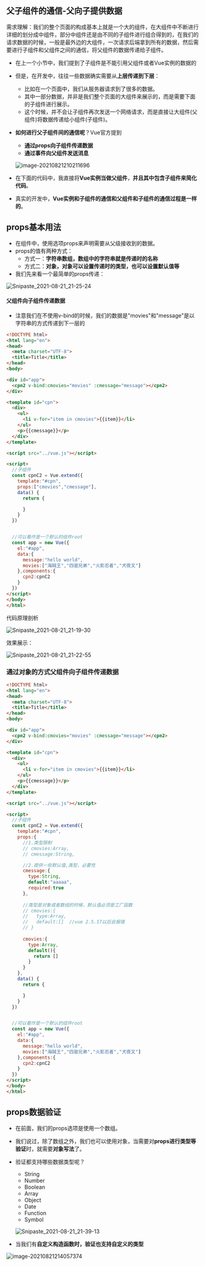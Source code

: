 ## 父子组件的通信-父向子提供数据

需求理解：我们的整个页面的构成基本上就是一个大的组件，在大组件中不断进行详细的划分成中组件，部分中组件还是由不同的子组件进行组合得到的，在我们的请求数据的时候，一般是最外边的大组件，一次请求后端拿到所有的数据，然后需要进行子组件和父组件之间的通信，将父组件的数据传递给子组件。

- 在上一个小节中，我们提到了子组件是不能引用父组件或者Vue实例的数据的

- 但是，在开发中，往往一些数据确实需要从**上层传递到下层**：

  - 比如在一个页面中，我们从服务器请求到了很多的数据。
  - 其中一部分数据，并非是我们整个页面的大组件来展示的，而是需要下面的子组件进行展示。
  - 这个时候，并不会让子组件再次发送一个网络请求，而是直接让大组件(父组件)将数据传递给小组件(子组件)。

- **如何进行父子组件间的通信呢**？Vue官方提到

  - **通过props向子组件传递数据**
  - **通过事件向父组件发送消息**

  ![image-20210821210211696](image\image-20210821210211696.png)

- 在下面的代码中，我直接将**Vue实例当做父组件**，**并且其中包含子组件来简化代码**。
- 真实的开发中，**Vue实例和子组件的通信和父组件和子组件的通信过程是一样的**。

## props基本用法

- 在组件中，使用选项props来声明需要从父级接收到的数据。
- props的值有两种方式：
  - 方式一：**字符串数组，数组中的字符串就是传递时的名称**
  - 方式二：**对象，对象可以设置传递时的类型，也可以设置默认值等**
- 我们先来看一个最简单的props传递：

![Snipaste_2021-08-21_21-25-24](image\Snipaste_2021-08-21_21-25-24.png)

#### 父组件向子组件传递数据

- 注意我们在不使用v-bind的时候，我们的数据是"movies"和"message"是以字符串的方式传递到下一层的

```html
<!DOCTYPE html>
<html lang="en">
<head>
  <meta charset="UTF-8">
  <title>Title</title>
</head>
<body>

<div id="app">
  <cpn2 v-bind:cmovies="movies" :cmessage="message"></cpn2>
</div>

<template id="cpn">
  <div>
    <ul>
      <li v-for="item in cmovies">{{item}}</li>
    </ul>
    <p>{{cmessage}}</p>
  </div>
</template>

<script src="../vue.js"></script>

<script>
  //子组件
  const cpnC2 = Vue.extend({
    template:"#cpn",
    props:["cmovies","cmessage"],
    data() {
      return {

      }
    }
  })


  //可以看作是一个默认的组件root
  const app = new Vue({
    el:"#app",
    data:{
      message:"hello world",
      movies:["海贼王","四驱兄弟","火影忍者","犬夜叉"]
    },components:{
      cpn2:cpnC2
    }
  })
</script>
</body>
</html>
```

代码原理剖析

![Snipaste_2021-08-21_21-19-30](image\Snipaste_2021-08-21_21-19-30.png)

效果展示：

![Snipaste_2021-08-21_21-22-55](image\Snipaste_2021-08-21_21-22-55.png)

### 通过对象的方式父组件向子组件传递数据

```html
<!DOCTYPE html>
<html lang="en">
<head>
  <meta charset="UTF-8">
  <title>Title</title>
</head>
<body>

<div id="app">
  <cpn2 v-bind:cmovies="movies" :cmessage="message"></cpn2>
</div>

<template id="cpn">
  <div>
    <ul>
      <li v-for="item in cmovies">{{item}}</li>
    </ul>
    <p>{{cmessage}}</p>
  </div>
</template>

<script src="../vue.js"></script>

<script>
  //子组件
  const cpnC2 = Vue.extend({
    template:"#cpn",
    props:{
      //1.类型限制
      // cmovies:Array,
      // cmessage:String,

      //2.提供一些默认值,类型，必要性
      cmessage:{
        type:String,
        default:"aaaaa",
        required:true
      },
      
      //类型是对象或者数组的时候，默认值必须是工厂函数
      // cmovies:{
      //   type:Array,
      //   default:[]  //vue 2.5.17以后会报错
      // }
      
      cmovies:{
        type:Array,
        default(){
          return []
        }
      }
    },
    data() {
      return {

      }
    }
  })


  //可以看作是一个默认的组件root
  const app = new Vue({
    el:"#app",
    data:{
      message:"hello world",
      movies:["海贼王","四驱兄弟","火影忍者","犬夜叉"]
    },components:{
      cpn2:cpnC2
    }
  })
</script>
</body>
</html>
```

## props数据验证

- 在前面，我们的props选项是使用一个数组。

- 我们说过，除了数组之外，我们也可以使用对象，当需要对**props进行类型等验证**时，就需要**对象写法**了。

- 验证都支持哪些数据类型呢？

  - String
  - Number
  - Boolean
  - Array
  - Object
  - Date
  - Function
  - Symbol

  ![Snipaste_2021-08-21_21-39-13](image\Snipaste_2021-08-21_21-39-13.png)

- 当我们有**自定义构造函数时，验证也支持自定义的类型**

![image-20210821214057374](image\image-20210821214057374.png)

